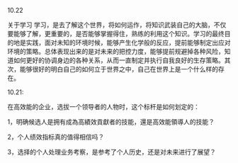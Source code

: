 10.22

关于学习
学习，是去了解这个世界，将如何运作，将知识武装自己的大脑，不仅要能够了解，更重要的，是否能够掌握得住，熟练的利用这个知识。学习的最终目的地是实践，面对未知的环境时候，能够产生化学般的反应，提前能够制定出应对环境的策略。总体表现出来的是对未来的把控力度，能够提前规避掉各种风险，知道如何更好的协调身边的各种关系，从而一直制定并执行自我良好的生存策略。其次，能够很好的明白自己的如何立于世界之中，自己在世界上是一个什么样的存在。

10.21:

在高效能的企业，选拔一个领导者的人物时，这个标杆是如何划定的：

1，明确候选人是拥有成為高績效貢獻者的技能，還是高效能領導人的技能？

2，个人绩效指标真的值得相信吗？

3，选择的个人处理业务考察，是参考了个人历史，还是对未来进行了展望？
